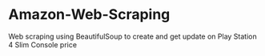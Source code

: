 # Amazon-Web-Scraping
Web scraping using BeautifulSoup to create and get update on Play Station 4 Slim Console price
